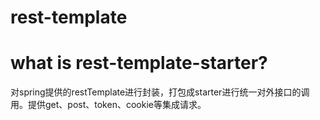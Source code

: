 # rest-template
# what is rest-template-starter?
对spring提供的restTemplate进行封装，打包成starter进行统一对外接口的调用。提供get、post、token、cookie等集成请求。
